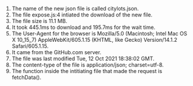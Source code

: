 1. The name of the new json file is called citylots.json.
2. The file expose.js:4 intiated the download of the new file.
3. The file size is 11.1 MB.
4. It took 445.1ms to download and 195.7ms for the wait time.
5. The User-Agent for the browser is Mozilla/5.0 (Macintosh; Intel Mac OS X 10_15_7) AppleWebKit/605.1.15 (KHTML, like Gecko) Version/14.1.2 Safari/605.1.15. 
6. It came from the GitHub.com server.
7. The file was last modified Tue, 12 Oct 2021 18:38:02 GMT.
8. The content-type of the file is application/json; charset=utf-8.
9. The function inside the intitiating file that made the request is fetchData().